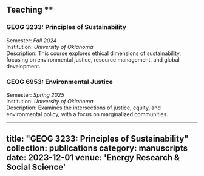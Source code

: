 ## Teaching **

### GEOG 3233: Principles of Sustainability  
Semester: *Fall 2024*  
Institution: *University of Oklahoma*  
Description: This course explores ethical dimensions of sustainability, focusing on environmental justice, resource management, and global development.

### GEOG 6953: Environmental Justice  
Semester: *Spring 2025*  
Institution: *University of Oklahoma*  
Description: Examines the intersections of justice, equity, and environmental policy, with a focus on marginalized communities.

---
title: "GEOG 3233: Principles of Sustainability"
collection: publications
category: manuscripts
date: 2023-12-01
venue: 'Energy Research & Social Science'
---
